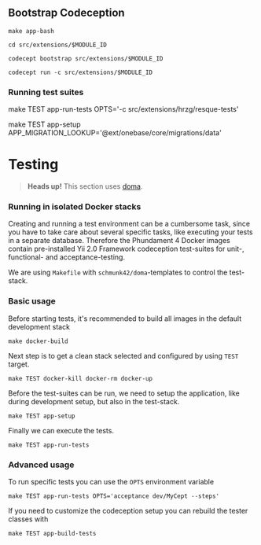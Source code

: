 Bootstrap Codeception
---------------------

    make app-bash
    
    cd src/extensions/$MODULE_ID
    
    codecept bootstrap src/extensions/$MODULE_ID
    
    codecept run -c src/extensions/$MODULE_ID
    
    
### Running test suites    


   make TEST app-run-tests OPTS='-c src/extensions/hrzg/resque-tests'

   
   
   make TEST app-setup APP_MIGRATION_LOOKUP='@ext/onebase/core/migrations/data'
   
   
   
   
   
Testing
=======

> **Heads up!** This section uses [doma](https://github.com/schmunk42/doma).

### Running in isolated Docker stacks

Creating and running a test environment can be a cumbersome task, since you have to take care about several specific tasks, like executing your tests in a separate database. Therefore the Phundament 4 Docker images contain pre-installed Yii 2.0 Framework codeception test-suites for unit-, functional- and acceptance-testing.

We are using `Makefile` with `schmunk42/doma`-templates to control the test-stack.

### Basic usage 
 
Before starting tests, it's recommended to build all images in the default development stack

    make docker-build

Next step is to get a clean stack selected and configured by using `TEST` target.  

    make TEST docker-kill docker-rm docker-up

Before the test-suites can be run, we need to setup the application, like during development setup, but also in the test-stack. 

    make TEST app-setup

Finally we can execute the tests.

    make TEST app-run-tests

### Advanced usage

To run specific tests you can use the `OPTS` environment variable

    make TEST app-run-tests OPTS='acceptance dev/MyCept --steps'

If you need to customize the codeception setup you can rebuild the tester classes with      

    make TEST app-build-tests

   